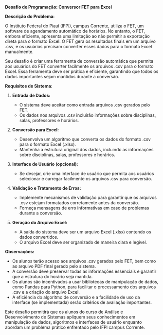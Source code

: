 **Desafio de Programação: Conversor FET para Excel**

**Descrição do Problema:**

O Instituto Federal do Piauí (IFPI), campus Corrente, utiliza o FET, um software de agendamento automático de horários. No entanto, o FET, embora eficiente, apresenta uma limitação ao não permitir a exportação direta para o formato Excel. O FET gera os resultados finais em um arquivo .csv, e os usuários precisam converter esses dados para o formato Excel manualmente.

Seu desafio é criar uma ferramenta de conversão automática que permita aos usuários do FET converter facilmente os arquivos .csv para o formato Excel. Essa ferramenta deve ser prática e eficiente, garantindo que todos os dados importantes sejam mantidos durante a conversão.

**Requisitos do Sistema:**

1. **Entrada de Dados:**
   - O sistema deve aceitar como entrada arquivos .csv gerados pelo FET.
   - Os dados nos arquivos .csv incluirão informações sobre disciplinas, salas, professores e horários.

2. **Conversão para Excel:**
   - Desenvolva um algoritmo que converta os dados do formato .csv para o formato Excel (.xlsx).
   - Mantenha a estrutura original dos dados, incluindo as informações sobre disciplinas, salas, professores e horários.

3. **Interface de Usuário (opcional):**
   - Se desejar, crie uma interface de usuário que permita aos usuários selecionar e carregar facilmente os arquivos .csv para conversão.

4. **Validação e Tratamento de Erros:**
   - Implemente mecanismos de validação para garantir que os arquivos .csv estejam formatados corretamente antes da conversão.
   - Forneça mensagens de erro informativas em caso de problemas durante a conversão.

5. **Geração do Arquivo Excel:**
   - A saída do sistema deve ser um arquivo Excel (.xlsx) contendo os dados convertidos.
   - O arquivo Excel deve ser organizado de maneira clara e legível.

**Observações:**
- Os alunos terão acesso aos arquivos .csv gerados pelo FET, bem como ao arquivo PDF final gerado pelo sistema.
- A conversão deve preservar todas as informações essenciais e garantir que a estrutura do horário seja mantida.
- Os alunos são incentivados a usar bibliotecas de manipulação de dados, como Pandas para Python, para facilitar o processamento dos arquivos .csv e a criação do arquivo Excel.
- A eficiência do algoritmo de conversão e a facilidade de uso da interface (se implementada) serão critérios de avaliação importantes.

Este desafio permitirá que os alunos do curso de Análise e Desenvolvimento de Sistemas apliquem seus conhecimentos em manipulação de dados, algoritmos e interfaces de usuário enquanto abordam um problema prático enfrentado pelo IFPI campus Corrente.
